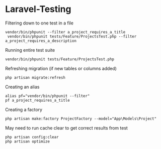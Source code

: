 # Laravel-Testing
 
Filtering down to one test in a file
```
vendor/bin/phpunit --filter a_project_requires_a_title
 vendor/bin/phpunit tests/Feature/ProjectsTest.php --filter a_project_requires_a_description
````

Running entire test suite 
```
vendor/bin/phpunit tests/Feature/ProjectsTest.php
```

Refreshing migration (if new tables or columns added)
```
php artisan migrate:refresh
```

Creating an alias 
```
alias pf="vendor/bin/phpunit --filter"
pf a_project_requires_a_title
```

Creating a factory 
```
php artisan make:factory ProjectFactory --model="App\Models\Project"
```

May need to run cache clear to get correct results from test
```
php artisan config:clear
php artisan optimize
```